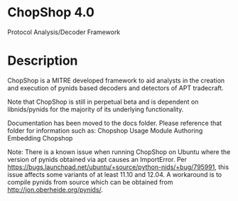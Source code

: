 ChopShop 4.0
========

Protocol Analysis/Decoder Framework

Description
===========
ChopShop is a MITRE developed framework to aid analysts in the creation and
execution of pynids based decoders and detectors of APT tradecraft.

Note that ChopShop is still in perpetual beta and is dependent on libnids/pynids for the
majority of its underlying functionality.

Documentation has been moved to the docs folder. Please reference that folder for information such as:
Chopshop Usage
Module Authoring
Embedding Chopshop


Note: There is a known issue when running ChopShop on Ubuntu where the version
of pynids obtained via apt causes an ImportError.  Per
https://bugs.launchpad.net/ubuntu/+source/python-nids/+bug/795991, this issue
affects some variants of at least 11.10 and 12.04.  A workaround is to
compile pynids from source which can be obtained from
http://jon.oberheide.org/pynids/.

